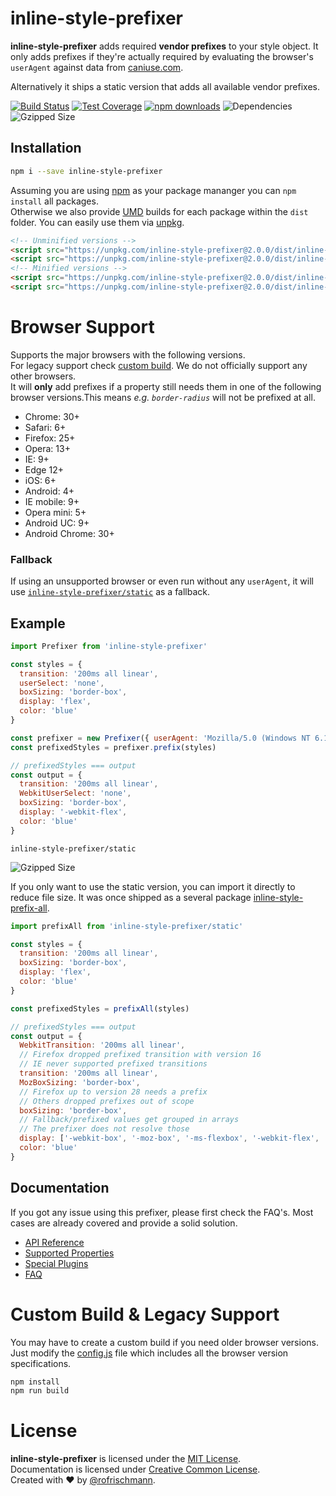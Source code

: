 # inline-style-prefixer

**inline-style-prefixer** adds required **vendor prefixes** to your style object. It only adds prefixes if they're actually required by evaluating the browser's `userAgent` against data from [caniuse.com](http://caniuse.com/).
<br>

Alternatively it ships a static version that adds all available vendor prefixes.

[![Build Status](https://travis-ci.org/rofrischmann/inline-style-prefixer.svg)](https://travis-ci.org/rofrischmann/inline-style-prefixer)
[![Test Coverage](https://codeclimate.com/github/rofrischmann/inline-style-prefixer/badges/coverage.svg)](https://codeclimate.com/github/rofrischmann/inline-style-prefixer/coverage)
[![npm downloads](https://img.shields.io/npm/dm/inline-style-prefixer.svg)](https://img.shields.io/npm/dm/inline-style-prefixer.svg)
![Dependencies](https://david-dm.org/rofrischmann/inline-style-prefixer.svg)
![Gzipped Size](https://img.shields.io/badge/gzipped-8.50kb-brightgreen.svg)

## Installation
```sh
npm i --save inline-style-prefixer
```
Assuming you are using [npm](https://www.npmjs.com) as your package mananger you can `npm install` all packages. <br>
Otherwise we also provide [UMD](https://github.com/umdjs/umd) builds for each package within the `dist` folder. You can easily use them via [unpkg](https://unpkg.com/).
```HTML
<!-- Unminified versions -->
<script src="https://unpkg.com/inline-style-prefixer@2.0.0/dist/inline-style-prefixer.js"></script>
<script src="https://unpkg.com/inline-style-prefixer@2.0.0/dist/inline-style-prefix-all.js"></script>
<!-- Minified versions -->
<script src="https://unpkg.com/inline-style-prefixer@2.0.0/dist/inline-style-prefixer.min.js"></script>
<script src="https://unpkg.com/inline-style-prefixer@2.0.0/dist/inline-style-prefix-all.min.js"></script>
```

# Browser Support
Supports the major browsers with the following versions. <br>For legacy support check [custom build](#custom-build--legacy-support). We do not officially support any other browsers.<br>
It will **only** add prefixes if a property still needs them in one of the following browser versions.This means *e.g. `border-radius`* will not be prefixed at all.

* Chrome: 30+
* Safari: 6+
* Firefox: 25+
* Opera: 13+
* IE: 9+
* Edge 12+
* iOS: 6+
* Android: 4+
* IE mobile: 9+
* Opera mini: 5+
* Android UC: 9+
* Android Chrome: 30+

### Fallback
If using an unsupported browser or even run without any `userAgent`, it will use [`inline-style-prefixer/static`](docs/API.md#pro-tip) as a fallback.


## Example
```javascript
import Prefixer from 'inline-style-prefixer'

const styles = {
  transition: '200ms all linear',
  userSelect: 'none',
  boxSizing: 'border-box',
  display: 'flex',
  color: 'blue'
}

const prefixer = new Prefixer({ userAgent: 'Mozilla/5.0 (Windows NT 6.1) AppleWebKit/537.2 (KHTML, like Gecko) Chrome/25.0.1216.0 Safari/537.2'})
const prefixedStyles = prefixer.prefix(styles)

// prefixedStyles === output
const output = {
  transition: '200ms all linear',
  WebkitUserSelect: 'none',
  boxSizing: 'border-box',
  display: '-webkit-flex',
  color: 'blue'
}
```
`inline-style-prefixer/static`

![Gzipped Size](https://img.shields.io/badge/gzipped-2.40kb-brightgreen.svg)

If you only want to use the static version, you can import it directly to reduce file size. It was once shipped as a several package [inline-style-prefix-all](https://github.com/rofrischmann/inline-style-prefix-all).
```javascript
import prefixAll from 'inline-style-prefixer/static'

const styles = {
  transition: '200ms all linear',
  boxSizing: 'border-box',
  display: 'flex',
  color: 'blue'
}

const prefixedStyles = prefixAll(styles)

// prefixedStyles === output
const output = {
  WebkitTransition: '200ms all linear',
  // Firefox dropped prefixed transition with version 16
  // IE never supported prefixed transitions
  transition: '200ms all linear',
  MozBoxSizing: 'border-box',
  // Firefox up to version 28 needs a prefix
  // Others dropped prefixes out of scope
  boxSizing: 'border-box',
  // Fallback/prefixed values get grouped in arrays
  // The prefixer does not resolve those
  display: ['-webkit-box', '-moz-box', '-ms-flexbox', '-webkit-flex', 'flex']
  color: 'blue'
}
```

## Documentation
If you got any issue using this prefixer, please first check the FAQ's. Most cases are already covered and provide a solid solution.

* [API Reference](docs/API.md)
* [Supported Properties](docs/Properties.md)
* [Special Plugins](docs/Plugins.md)
* [FAQ](docs/FAQ.md)

# Custom Build & Legacy Support
You may have to create a custom build if you need older browser versions. Just modify the [config.js](config.js) file which includes all the browser version specifications.
```sh
npm install
npm run build
```

# License
**inline-style-prefixer** is licensed under the [MIT License](http://opensource.org/licenses/MIT).<br>
Documentation is licensed under [Creative Common License](http://creativecommons.org/licenses/by/4.0/).<br>
Created with ♥ by [@rofrischmann](http://rofrischmann.de).
